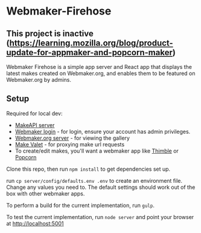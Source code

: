 # Webmaker-Firehose

## This project is inactive (https://learning.mozilla.org/blog/product-update-for-appmaker-and-popcorn-maker)

Webmaker Firehose is a simple app server and React app that displays the latest
makes created on Webmaker.org, and enables them to be featured on Webmaker.org by
admins.

## Setup

Required for local dev:

* [MakeAPI server](https://github.com/mozilla/makeapi)
* [Webmaker login](https://github.com/mozilla/login.webmaker.org) - for login, ensure your account has admin privileges.
* [Webmaker.org server](https://github.com/mozilla/webmaker.org) - for viewing the gallery
* [Make Valet](https://github.com/mozilla/make-valet) - for proxying make url requests
* To create/edit makes, you'll want a webmaker app like [Thimble](https://github.com/mozilla/thimble.webmaker.org)
or [Popcorn](https://github.com/mozilla/popcorn.webmaker.org)

Clone this repo, then run `npm install` to get dependencies set up.

run `cp server/config/defaults.env .env` to create an environment file. Change any
values you need to. The default settings should work out of the box with other webmaker apps.

To perform a build for the current implementation, run `gulp`.

To test the current implementation, run `node server` and
point your browser at [http://localhost:5001](http://localhost:5001)
